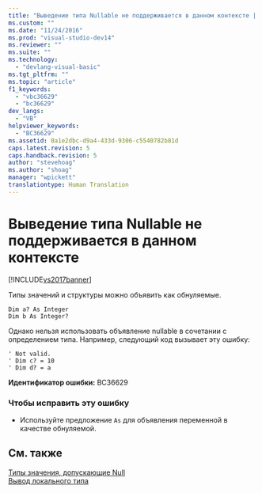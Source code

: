 ```yaml
---
title: "Выведение типа Nullable не поддерживается в данном контексте | Microsoft Docs"
ms.custom: ""
ms.date: "11/24/2016"
ms.prod: "visual-studio-dev14"
ms.reviewer: ""
ms.suite: ""
ms.technology: 
  - "devlang-visual-basic"
ms.tgt_pltfrm: ""
ms.topic: "article"
f1_keywords: 
  - "vbc36629"
  - "bc36629"
dev_langs: 
  - "VB"
helpviewer_keywords: 
  - "BC36629"
ms.assetid: 0a1e2dbc-d9a4-433d-9306-c5540782b81d
caps.latest.revision: 5
caps.handback.revision: 5
author: "stevehoag"
ms.author: "shoag"
manager: "wpickett"
translationtype: Human Translation
---
```

# Выведение типа Nullable не поддерживается в данном контексте
[!INCLUDE[vs2017banner](../../../csharp/includes/vs2017banner.md)]

Типы значений и структуры можно объявить как обнуляемые.  
  
```vb#  
Dim a? As Integer  
Dim b As Integer?  
```  
  
 Однако нельзя использовать объявление nullable в сочетании с определением типа.  Например, следующий код вызывает эту ошибку:  
  
```vb#  
' Not valid.  
' Dim c? = 10  
' Dim d? = a  
```  
  
 **Идентификатор ошибки:** BC36629  
  
### Чтобы исправить эту ошибку  
  
-   Используйте предложение `As` для объявления переменной в качестве обнуляемой.  
  
## См. также  
 [Типы значения, допускающие Null](../../../visual-basic/programming-guide/language-features/data-types/nullable-value-types.md)   
 [Вывод локального типа](../../../visual-basic/programming-guide/language-features/variables/local-type-inference.md)